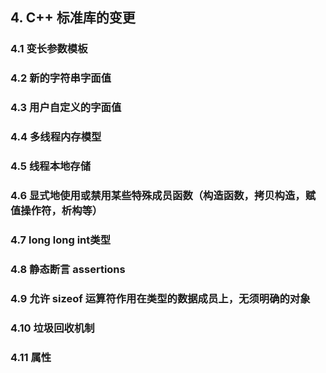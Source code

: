 ﻿## __4. C++ 标准库的变更__ ##

### 4.1 变长参数模板 ###

### 4.2 新的字符串字面值 ###

### 4.3 用户自定义的字面值 ###

### 4.4 多线程内存模型 ###

### 4.5 线程本地存储 ###

### 4.6 显式地使用或禁用某些特殊成员函数（构造函数，拷贝构造，赋值操作符，析构等） ###

### 4.7 long long int类型 ###

### 4.8 静态断言 assertions ###

### 4.9 允许 sizeof 运算符作用在类型的数据成员上，无须明确的对象 ###

### 4.10 垃圾回收机制 ###

### 4.11 属性 ###


